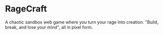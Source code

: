 # RageCraft
A chaotic sandbox web game where you turn your rage into creation. "Build, break, and lose your mind", all in pixel form.
